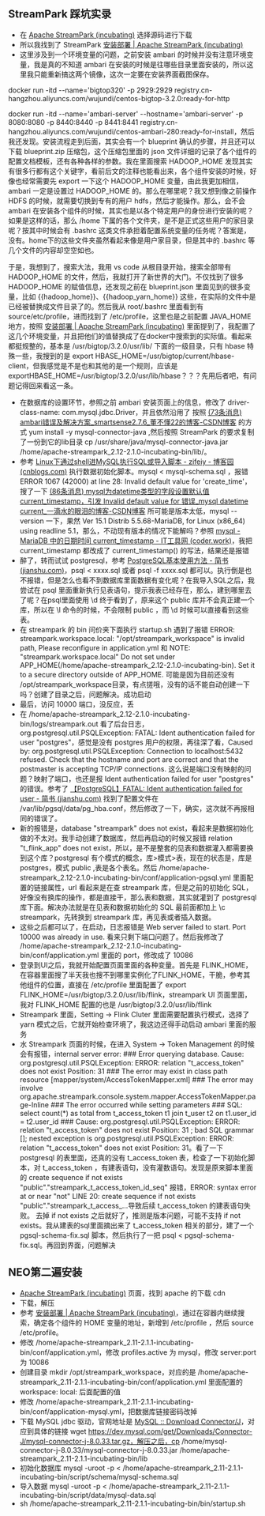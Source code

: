 ## StreamPark 踩坑实录

* 在 [Apache StreamPark (incubating)](https://streampark.apache.org/zh-CN/download/) 选择源码进行下载
* 所以我找到了 StreamPark [安装部署 | Apache StreamPark (incubating)](https://streampark.apache.org/zh-CN/docs/user-guide/deployment)
* 这里涉及到一个环境变量的问题，之前安装 ambari 的时候并没有注意环境变量，我是真的不知道 ambari 在安装的时候是往哪些目录里面安装的，所以这里我只能重新搞这两个镜像，这次一定要在安装界面截图保存。

docker run -itd --name='bigtop320' -p 2929:2929 registry.cn-hangzhou.aliyuncs.com/wujundi/centos-bigtop-3.2.0:ready-for-http

docker run -itd --name='ambari-server' --hostname='ambari-server' -p 8080:8080 -p 8440:8440 -p 8441:8441 registry.cn-hangzhou.aliyuncs.com/wujundi/centos-ambari-280:ready-for-install，然后我还发现。安装流程走到后面，其实会有一个 blueprint 确认的步骤，并且还可以下载 blueprint.zip 压缩包，这个压缩包里面的 json 文件详细的记录了各个组件的配置文档模板，还有各种各样的参数。我在里面搜索 HADOOP_HOME 发现其实有很多行都有这个关键字，看前后文的注释也能看出来，各个组件安装的时候，好像也经常需要先 export 一下这个 HADOOP_HOME 变量，由此我更加相信，ambari 一定是设置过 HADOOP_HOME 的。那么在哪里呢？我又想到像之前操作 HDFS 的时候，就需要切换到专有的用户 hdfs，然后才能操作。那么，会不会 ambari 在安装各个组件的时候，其实也是以各个特定用户的身份进行安装的呢？如果是这样的话，那么 /home 下属的各个文件夹，是不是正式这些用户的家目录呢？按其中时候会有 .bashrc 这类文件承担着配置系统变量的任务呢？答案是，没有。home下的这些文件夹虽然看起来像是用户家目录，但是其中的 .bashrc 等几个文件的内容却空空如也。

于是，我想到了，搜索大法，我用 vs code 从根目录开始，搜索全部带有 HADOOP_HOME 的文件，然后，我就打开了新世界的大门。不仅找到了很多 HADOOP_HOME 的赋值信息，还发现之前在 blueprint.json 里面见到的很多变量，比如 {{hadoop_home}}、{{hadoop_yarn_home}} 这些，在实际的文件中是已经被替换成文件目录了的。然后我从 root/.bashrc 里面看到有 source/etc/profile，进而找到了 /etc/profile，这里也是之前配置 JAVA_HOME 地方，按照 [安装部署 | Apache StreamPark (incubating)](https://streampark.apache.org/zh-CN/docs/user-guide/deployment/) 里面提到了，我配置了这几个环境变量，并且把他们的值替换成了在docker中搜索到的实际值。看起来都挺规整的，基本是 /usr/bigtop/3.2.0/usr/lib/ 下面的一级目录，只有 hbase 特殊一些，我搜到的是 export HBASE_HOME=/usr/bigtop/current/hbase-client，但我感觉是不是也和其他的是一个规则，应该是 exportHBASE_HOME=/usr/bigtop/3.2.0/usr/lib/hbase？？？先用后者吧，有问题记得回来看这一条。

* 在数据库的设置环节，参照之前 ambari 安装页面上的信息，修改了 driver-class-name: com.mysql.jdbc.Driver，并且依然沿用了 按照 [(73条消息) ambari错误及解决方案_smartsense2.7.6_董不懂22的博客-CSDN博客](https://blog.csdn.net/github_39319229/article/details/113052828) 的方式 yum install -y mysql-connector-java ,然后按照 StreamPark 的要求复制了一份到它的lib目录 cp /usr/share/java/mysql-connector-java.jar /home/apache-streampark_2.12-2.1.0-incubating-bin/lib/。
* 参考 [Linux下通过shell进MySQL执行SQL或导入脚本 - zifeiy - 博客园 (cnblogs.com)](https://www.cnblogs.com/zifeiy/p/9981253.html) 执行数据初始化脚本。mysql < mysql-schema.sql ，报错 ERROR 1067 (42000) at line 28: Invalid default value for 'create_time'，搜了一下 [(86条消息) mysql为datetime类型的字段设置默认值current_timestamp，引发 Invalid default value for 错误_mysql datetime current_一滴水的眼泪的博客-CSDN博客](https://blog.csdn.net/qq_35112567/article/details/111677052) 所可能是版本太低，mysql --version 一下，果然 Ver 15.1 Distrib 5.5.68-MariaDB, for Linux (x86_64) using readline 5.1，那么，不动现有版本的情况下能解吗？参照 [mysql - MariaDB 中的日期时间 current_timestamp - IT工具网 (coder.work)](https://www.coder.work/article/2468851)，我把 current_timestamp 都改成了 current_timestamp() 的写法，结果还是报错
* 醉了，转而试试 postgresql，参考 [PostgreSQL基本使用方法 - 简书 (jianshu.com)](https://www.jianshu.com/p/814fc0f880b8)，psql < xxxx.sql 或者 psql -f xxxx.sql 都可以。执行倒是也不报错，但是怎么也看不到数据库里面数据有变化呢？在我导入SQL之后，我尝试在 psql 里面重新执行见表语句，提示我表已经存在，那么，建到哪里去了呢？在psql里面使用 \d 终于看到了，原来这个 public 库并不会真正建一个库，所以在 \l 命令的时候，不会限制 public ，而 \d 时候可以直接看到这些表。
* 在 streampark 的 bin 问价夹下面执行 startup.sh 遇到了报错 ERROR: streampark.workspace.local: "/opt/streampark_workspace" is invalid path, Please reconfigure in application.yml 和 NOTE: "streampark.workspace.local" Do not set under APP_HOME(/home/apache-streampark_2.12-2.1.0-incubating-bin). Set it to a secure directory outside of APP_HOME. 可能是因为目前还没有 /opt/streampark_workspace目录，有点搓哦，没有的话不能自动创建一下吗？创建了目录之后，问题解决。成功启动
* 最后，访问 10000 端口，没反应，丢
* 在 /home/apache-streampark_2.12-2.1.0-incubating-bin/logs/streampark.out 看了后台日志，org.postgresql.util.PSQLException: FATAL: Ident authentication failed for user "postgres"，感觉是没有 postgres 用户的权限，再往深了看，Caused by: org.postgresql.util.PSQLException: Connection to localhost:5432 refused. Check that the hostname and port are correct and that the postmaster is accepting TCP/IP connections. 这么说是端口没有映射的问题？映射了端口，也还是报 Ident authentication failed for user "postgres" 的错误。参考了 [【PostgreSQL】FATAL: Ident authentication failed for user - 简书 (jianshu.com)](https://www.jianshu.com/p/d41d09fe18e2) 找到了配置文件在 /var/lib/pgsql/data/pg_hba.conf，然后修改了一下，确实，这次就不再报相同的错误了。
* 新的报错是，database "streampark" does not exist，看起来是数据初始化做的不太对。我手动创建了数据库，然后再启动的时候又报错 relation "t_flink_app" does not exist，所以，是不是整套的见表和数据灌入都需要换到这个库？postgresql 有个模式的概念，库>模式>表，现在的状态是，库是 postgres，模式 public ,表是各个表名。然后 /home/apache-streampark_2.12-2.1.0-incubating-bin/conf/application-pgsql.yml 里面配置的链接属性，url 看起来是在查 streampark 库，但是之前的初始化 SQL，好像没有换库的操作，都是直接干，那么表和数据，其实就灌到了 postgresql 库下面。解决办法就是在见表和数据初始化的 SQL 最前面都加上 \c streampark，先转换到 streampark 库，再见表或者插入数据。
* 这些之后都可以了，在启动，日志报错是 Web server failed to start. Port 10000 was already in use. 看来只剩下端口问题了。然后我修改了 /home/apache-streampark_2.12-2.1.0-incubating-bin/conf/application.yml 里面的 port，修改成了 10086
* 登录到UI之后，我就开始配置页面里面的各种变量。首先是 FLINK_HOME，在容器里面搜了半天我也搜不到哪里实例化了FLINK_HOME，干脆，参考其他组件的位置，直接在 /etc/profile 里面配置了 export FLINK_HOME=/usr/bigtop/3.2.0/usr/lib/flink，streampark UI 页面里面，我对 FLINK_HOME 配置的也是 /usr/bigtop/3.2.0/usr/lib/flink
* Streampark 里面，Setting -> Flink Cluter 里面需要配置执行模式，选择了 yarn 模式之后，它就开始检查环境了，我这边还得手动启动 ambari 里面的服务
* 水 Streampark 页面的时候，在进入 System -> Token Management 的时候会有报错，internal server error: ### Error querying database. Cause: org.postgresql.util.PSQLException: ERROR: relation "t_access_token" does not exist Position: 31 ### The error may exist in class path resource [mapper/system/AccessTokenMapper.xml] ### The error may involve org.apache.streampark.console.system.mapper.AccessTokenMapper.page-Inline ### The error occurred while setting parameters ### SQL: select count(*) as total from t_access_token t1 join t_user t2 on t1.user_id = t2.user_id ### Cause: org.postgresql.util.PSQLException: ERROR: relation "t_access_token" does not exist Position: 31 ; bad SQL grammar []; nested exception is org.postgresql.util.PSQLException: ERROR: relation "t_access_token" does not exist Position: 31。看了一下 postgresql 的表里面，还真的没有 t_access_token 表，检查了一下初始化脚本，对 t_access_token ，有建表语句，没有灌数语句。发现是原来脚本里面的 create sequence if not exists "public"."streampark_t_access_token_id_seq" 报错，ERROR:  syntax error at or near "not" LINE 20: create sequence if not exists "public"."streampark_t_access_...导致后续 t_access_token 的建表语句失败。
  去掉 if not exists 之后就好了，推测是版本问题，可能不支持 if not exists。我从建表的sql里面摘出来了 t_access_token 相关的部分，建了一个 pgsql-schema-fix.sql 脚本，然后执行了一把 psql < pgsql-schema-fix.sql。再回到界面，问题解决

## NEO第二遍安装

* [Apache StreamPark (incubating)](https://streampark.apache.org/zh-CN/download/) 页面，找到 apache 的下载 cdn
* 下载，解压
* 参考 [安装部署 | Apache StreamPark (incubating)](https://streampark.apache.org/zh-CN/docs/user-guide/deployment/)，通过在容器内继续搜索，确定各个组件的 HOME 变量的地址，新增到 /etc/profile ，然后 source /etc/profile。
* 修改 /home/apache-streampark_2.11-2.1.1-incubating-bin/conf/application.yml，修改 profiles.active 为 mysql，修改 server:port 为 10086
* 创建目录 mkdir /opt/streampark_workspace，对应的是 /home/apache-streampark_2.11-2.1.1-incubating-bin/conf/application.yml 里面配置的 workspace: local: 后面配置的值
* 修改 /home/apache-streampark_2.11-2.1.1-incubating-bin/conf/application-mysql.yml，把数据库链接密码改掉
* 下载 MySQL jdbc 驱动，官网地址是 [MySQL :: Download Connector/J](https://dev.mysql.com/downloads/connector/j/)，对应到具体的链接 wget https://dev.mysql.com/get/Downloads/Connector-J/mysql-connector-j-8.0.33.tar.gz，解压之后，cp /home/mysql-connector-j-8.0.33/mysql-connector-j-8.0.33.jar /home/apache-streampark_2.11-2.1.1-incubating-bin/lib
* 初始化数据库 mysql -uroot -p < /home/apache-streampark_2.11-2.1.1-incubating-bin/script/schema/mysql-schema.sql
* 导入数据 mysql -uroot -p < /home/apache-streampark_2.11-2.1.1-incubating-bin/script/data/mysql-data.sql
* sh /home/apache-streampark_2.11-2.1.1-incubating-bin/bin/startup.sh

